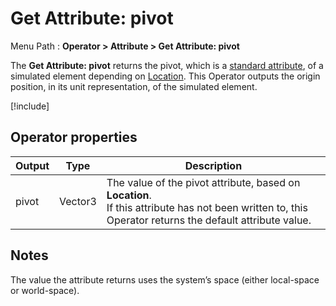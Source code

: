 # Get Attribute: pivot

Menu Path : **Operator > Attribute > Get Attribute: pivot**

The **Get Attribute: pivot** returns the pivot, which is a [standard attribute](Reference-Attributes.md), of a simulated element depending on [Location](Attributes.md#attribute-locations). This Operator outputs the origin position, in its unit representation, of the simulated element.

[!include[](Snippets/Operator-GetAttributeOperatorSettings.md)]

## Operator properties

| **Output** | **Type** | **Description**                                              |
| ---------- | -------- | ------------------------------------------------------------ |
| pivot      | Vector3  | The value of the pivot attribute, based on **Location**.<br/>If this attribute has not been written to, this Operator returns the default attribute value. |

## Notes

The value the attribute returns uses the system’s space (either local-space or world-space).